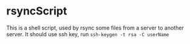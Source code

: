 # rsyncScript
This is a shell script, used by rsync some files from a server to another server. 
It should use ssh key, run ```ssh-keygen -t rsa -C userName```
